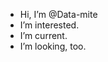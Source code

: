 - Hi, I’m @Data-mite
- I’m interested.
- I’m current.
- I’m looking, too.

<!---
Data-mite/Data-mite is a ✨ special ✨ repository because its `README.md` (this file) appears on your GitHub profile.
You can click the Preview link to take a look at your changes.
--->
